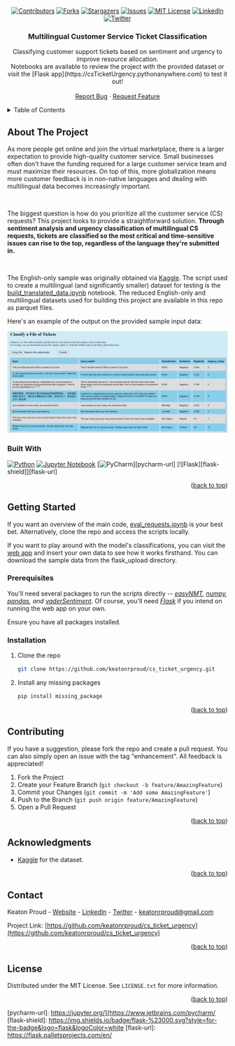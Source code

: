<a name="readme-top"></a>

<!-- PROJECT SHIELDS -->
<div align="center">
  
[![Contributors][contributors-shield]][contributors-url]
[![Forks][forks-shield]][forks-url]
[![Stargazers][stars-shield]][stars-url]
[![Issues][issues-shield]][issues-url]
[![MIT License][license-shield]][license-url]
[![LinkedIn][linkedin-shield]][linkedin-url]
[![Twitter][twitter-shield]][twitter-url] 

</div>

<h3 align="center">Multilingual Customer Service Ticket Classification</h3>

  <p align="center">
    Classifying customer support tickets based on sentiment and urgency to improve resource allocation. <br />
    Notebooks are available to review the project with the provided dataset or visit the [Flask app](https://csTicketUrgency.pythonanywhere.com) to test it out!
    <br />
    <br />
    <a href="https://github.com/keatonrproud/cs_ticket_urgency/issues">Report Bug</a>
    ·
    <a href="https://github.com/keatonrproud/cs_ticket_urgency/issues">Request Feature</a>
  </p>
</div>



<!-- TABLE OF CONTENTS -->
<details>
  <summary>Table of Contents</summary>
  <ol>
    <li>
      <a href="#about-the-project">About The Project</a>
      <ul>
        <li><a href="#built-with">Built With</a></li>
      </ul>
    </li>
    <li>
      <a href="#getting-started">Getting Started</a>
      <ul>
        <li><a href="#prerequisites">Prerequisites</a></li>
        <li><a href="#installation">Installation</a></li>
      </ul>
    </li>
    <li><a href="#contributing">Contributing</a></li>
    <li><a href="#license">License</a></li>
    <li><a href="#contact">Contact</a></li>
    <li><a href="#acknowledgments">Acknowledgments</a></li>
  </ol>
</details>



<!-- ABOUT THE PROJECT -->
## About The Project

As more people get online and join the virtual marketplace, there is a larger expectation to provide high-quality customer service. Small businesses often don't have the funding required for a large customer service team and must maximize their resources. On top of this, more globalization means more customer feedback is in non-native languages and dealing with multilingual data becomes increasingly important. 

<br />

The biggest question is how do you prioritize all the customer service (CS) requests? This project looks to provide a straightforward solution. <b>Through sentiment analysis and urgency classification of multilingual CS requests, tickets are classified so the most critical and time-sensitive issues can rise to the top, regardless of the language they're submitted in. </b>

<br />

The English-only sample was originally obtained via [Kaggle](https://www.kaggle.com/datasets/thoughtvector/customer-support-on-twitter). The script used to create a multilingual (and significantly smaller) dataset for testing is the [build_translated_data.ipynb](https://github.com/keatonrproud/cs_ticket_urgency/blob/main/build_translated_data.ipynb) notebook. The reduced English-only and multilingual datasets used for building this project are available in this repo as parquet files.

Here's an example of the output on the provided sample input data:

![Sample Data](/screenshot.png)

### Built With

[![Python][python-shield]][python-url]
[![Jupyter Notebook][jupyter-shield]][jupyter-url]
[![PyCharm][pycharm-shield]][pycharm-url]
[![Flask][flask-shield]][flask-url]

<p align="right">(<a href="#readme-top">back to top</a>)</p>


<!-- GETTING STARTED -->
## Getting Started

If you want an overview of the main code, [eval_requests.ipynb](https://github.com/keatonrproud/cs_ticket_urgency/blob/main/eval_requests.ipynb) is your best bet. 
Alternatively, clone the repo and access the scripts locally.

If you want to play around with the model's classifications, you can visit the [web app](https://csticketurgency.pythonanywhere.com) and insert your own data to see how it works firsthand. You can download the sample data from the flask_upload directory.

### Prerequisites

You'll need several packages to run the scripts directly -- _[easyNMT](https://github.com/UKPLab/EasyNMT), [numpy](https://numpy.org/), [pandas](https://pandas.pydata.org/), and [vaderSentiment](https://github.com/cjhutto/vaderSentiment)_. Of course, you'll need _[Flask](https://flask.palletsprojects.com/en/)_ if you intend on running the web app on your own.

Ensure you have all packages installed. 

### Installation

1. Clone the repo
   ```sh
   git clone https://github.com/keatonrproud/cs_ticket_urgency.git
   ```
2. Install any missing packages
   ```sh
   pip install missing_package
   ```


<p align="right">(<a href="#readme-top">back to top</a>)</p>


<!-- CONTRIBUTING -->
## Contributing

If you have a suggestion, please fork the repo and create a pull request. You can also simply open an issue with the tag "enhancement". All feedback is appreciated!

1. Fork the Project
2. Create your Feature Branch (`git checkout -b feature/AmazingFeature`)
3. Commit your Changes (`git commit -m 'Add some AmazingFeature'`)
4. Push to the Branch (`git push origin feature/AmazingFeature`)
5. Open a Pull Request

<p align="right">(<a href="#readme-top">back to top</a>)</p>



<!-- ACKNOWLEDGMENTS -->
## Acknowledgments

* [Kaggle](tps://www.kaggle.com/datasets/thoughtvector/customer-support-on-twitter) for the dataset.


<p align="right">(<a href="#readme-top">back to top</a>)</p>



<!-- CONTACT -->
## Contact

Keaton Proud - [Website](https://keatonrproud.github.io) - [LinkedIn](https://linkedin.com/in/keatonrproud) - [Twitter](https://twitter.com/keatonrproud) - keatonrproud@gmail.com

Project Link: [https://github.com/keatonrproud/cs_ticket_urgency](https://github.com/keatonrproud/cs_ticket_urgency)

<p align="right">(<a href="#readme-top">back to top</a>)</p>



<!-- LICENSE -->
## License

Distributed under the MIT License. See `LICENSE.txt` for more information.

<p align="right">(<a href="#readme-top">back to top</a>)</p>


<!-- LINKS & IMAGES -->
[contributors-shield]: https://img.shields.io/github/contributors/keatonrproud/cs_ticket_urgency.svg?style=for-the-badge
[contributors-url]: https://github.com/keatonrproud/cs_ticket_urgency/graphs/contributors
[forks-shield]: https://img.shields.io/github/forks/keatonrproud/cs_ticket_urgency.svg?style=for-the-badge
[forks-url]: https://github.com/keatonrproud/cs_ticket_urgency/network/members
[stars-shield]: https://img.shields.io/github/stars/keatonrproud/cs_ticket_urgency.svg?style=for-the-badge
[stars-url]: https://github.com/keatonrproud/cs_ticket_urgency/stargazers
[issues-shield]: https://img.shields.io/github/issues/keatonrproud/cs_ticket_urgency.svg?style=for-the-badge
[issues-url]: https://github.com/keatonrproud/cs_ticket_urgency/issues
[license-shield]: https://img.shields.io/github/license/keatonrproud/cs_ticket_urgency.svg?style=for-the-badge
[license-url]: https://github.com/keatonrproud/cs_ticket_urgency/blob/main/license
[linkedin-shield]: https://img.shields.io/badge/linkedin-%230077B5.svg?style=for-the-badge&logo=linkedin&logoColor=white
[linkedin-url]: https://linkedin.com/in/keatonrproud
[twitter-shield]: https://img.shields.io/badge/Twitter-%231DA1F2.svg?style=for-the-badge&logo=Twitter&logoColor=white
[twitter-url]: https://twitter.com/keatonrproud
[python-shield]: https://img.shields.io/badge/python-3670A0?style=for-the-badge&logo=python&logoColor=ffdd54
[python-url]: https://python.org/
[jupyter-shield]: https://img.shields.io/badge/jupyter-%23FA0F00.svg?style=for-the-badge&logo=jupyter&logoColor=white
[jupyter-url]: https://jupyter.org/
[pycharm-shield]: https://img.shields.io/badge/pycharm-143?style=for-the-badge&logo=pycharm&logoColor=black&color=black&labelColor=green
[pycharm-url]: https://jupyter.org/](https://www.jetbrains.com/pycharm/
[flask-shield]: https://img.shields.io/badge/flask-%23000.svg?style=for-the-badge&logo=flask&logoColor=white
[flask-url]: https://flask.palletsprojects.com/en/
